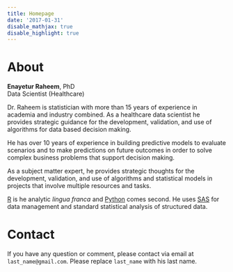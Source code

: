 ```yaml
---
title: Homepage
date: '2017-01-31'
disable_mathjax: true
disable_highlight: true
---
```



# About

**Enayetur Raheem**, PhD <br>
Data Scientist (Healthcare)

Dr. Raheem is statistician with more than 15 years of experience in academia and industry combined. As a healthcare data scientist he provides strategic guidance for the development, validation, and use of algorithms for data based decision making.

He has over 10 years of experience in building predictive models to evaluate scenarios and to make predictions on future outcomes in order to solve complex business problems that support decision making.

As a subject matter expert, he provides strategic thoughts for the development, validation, and use of algorithms and statistical models in projects that involve multiple resources and tasks. 

[R](https://www.r-project.org/) is he analytic *lingua franca* and  [Python](https://www.python.org/) comes second. He uses [SAS](https://www.sas.com) for data management and standard statistical analysis of structured data.

# Contact

If you have any question or comment, please contact via email at `last_name@gmail.com`. Please replace `last_name` with his last name.


